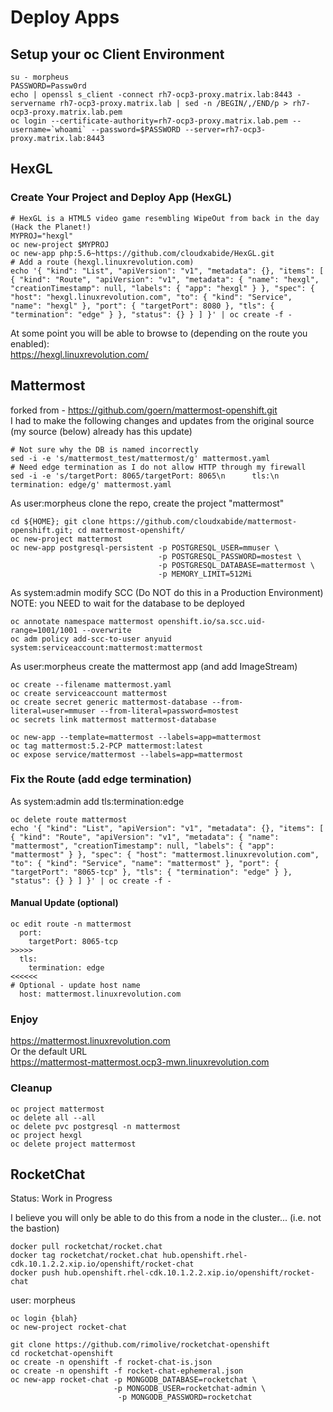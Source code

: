 # Deploy Apps

## Setup your oc Client Environment
```
su - morpheus
PASSWORD=Passw0rd
echo | openssl s_client -connect rh7-ocp3-proxy.matrix.lab:8443 -servername rh7-ocp3-proxy.matrix.lab | sed -n /BEGIN/,/END/p > rh7-ocp3-proxy.matrix.lab.pem
oc login --certificate-authority=rh7-ocp3-proxy.matrix.lab.pem --username=`whoami` --password=$PASSWORD --server=rh7-ocp3-proxy.matrix.lab:8443
```

## HexGL
### Create Your Project and Deploy App (HexGL)
```
# HexGL is a HTML5 video game resembling WipeOut from back in the day (Hack the Planet!)
MYPROJ="hexgl"
oc new-project $MYPROJ
oc new-app php:5.6~https://github.com/cloudxabide/HexGL.git
# Add a route (hexgl.linuxrevolution.com)
echo '{ "kind": "List", "apiVersion": "v1", "metadata": {}, "items": [ { "kind": "Route", "apiVersion": "v1", "metadata": { "name": "hexgl", "creationTimestamp": null, "labels": { "app": "hexgl" } }, "spec": { "host": "hexgl.linuxrevolution.com", "to": { "kind": "Service", "name": "hexgl" }, "port": { "targetPort": 8080 }, "tls": { "termination": "edge" } }, "status": {} } ] }' | oc create -f -
```

At some point you will be able to browse to (depending on the route you enabled):  
https://hexgl.linuxrevolution.com/

## Mattermost 
forked from - https://github.com/goern/mattermost-openshift.git   
I had to make the following changes and updates from the original source (my source (below) already has this update)
```
# Not sure why the DB is named incorrectly
sed -i -e 's/mattermost_test/mattermost/g' mattermost.yaml
# Need edge termination as I do not allow HTTP through my firewall
sed -i -e 's/targetPort: 8065/targetPort: 8065\n      tls:\n        termination: edge/g' mattermost.yaml
```

As user:morpheus clone the repo, create the project "mattermost"
```
cd ${HOME}; git clone https://github.com/cloudxabide/mattermost-openshift.git; cd mattermost-openshift/
oc new-project mattermost
oc new-app postgresql-persistent -p POSTGRESQL_USER=mmuser \
                                 -p POSTGRESQL_PASSWORD=mostest \
                                 -p POSTGRESQL_DATABASE=mattermost \
                                 -p MEMORY_LIMIT=512Mi
```

As system:admin modify SCC (Do NOT do this in a Production Environment) 
NOTE: you NEED to wait for the database to be deployed  
```
oc annotate namespace mattermost openshift.io/sa.scc.uid-range=1001/1001 --overwrite
oc adm policy add-scc-to-user anyuid system:serviceaccount:mattermost:mattermost
```

As user:morpheus create the mattermost app (and add ImageStream)
```
oc create --filename mattermost.yaml
oc create serviceaccount mattermost
oc create secret generic mattermost-database --from-literal=user=mmuser --from-literal=password=mostest
oc secrets link mattermost mattermost-database

oc new-app --template=mattermost --labels=app=mattermost
oc tag mattermost:5.2-PCP mattermost:latest
oc expose service/mattermost --labels=app=mattermost
```


### Fix the Route (add edge termination)
As system:admin add tls:termination:edge 
```
oc delete route mattermost
echo '{ "kind": "List", "apiVersion": "v1", "metadata": {}, "items": [ { "kind": "Route", "apiVersion": "v1", "metadata": { "name": "mattermost", "creationTimestamp": null, "labels": { "app": "mattermost" } }, "spec": { "host": "mattermost.linuxrevolution.com", "to": { "kind": "Service", "name": "mattermost" }, "port": { "targetPort": "8065-tcp" }, "tls": { "termination": "edge" } }, "status": {} } ] }' | oc create -f -
```

#### Manual Update (optional)
```
oc edit route -n mattermost
  port:
    targetPort: 8065-tcp
>>>>>
  tls:
    termination: edge
<<<<<<
# Optional - update host name
  host: mattermost.linuxrevolution.com

```

### Enjoy
https://mattermost.linuxrevolution.com  
Or the default URL  
https://mattermost-mattermost.ocp3-mwn.linuxrevolution.com

### Cleanup
```
oc project mattermost
oc delete all --all
oc delete pvc postgresql -n mattermost
oc project hexgl
oc delete project mattermost
```

## RocketChat
Status:  Work in Progress

I believe you will only be able to do this from a node in the cluster... (i.e. not the bastion)
```
docker pull rocketchat/rocket.chat
docker tag rocketchat/rocket.chat hub.openshift.rhel-cdk.10.1.2.2.xip.io/openshift/rocket-chat
docker push hub.openshift.rhel-cdk.10.1.2.2.xip.io/openshift/rocket-chat
```

user: morpheus
```
oc login {blah}
oc new-project rocket-chat

git clone https://github.com/rimolive/rocketchat-openshift
cd rocketchat-openshift
oc create -n openshift -f rocket-chat-is.json
oc create -n openshift -f rocket-chat-ephemeral.json
oc new-app rocket-chat -p MONGODB_DATABASE=rocketchat \
                       -p MONGODB_USER=rocketchat-admin \
                        -p MONGODB_PASSWORD=rocketchat 

